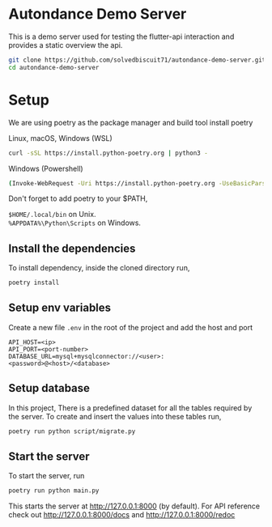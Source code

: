 # Autondance Demo Server

This is a demo server used for testing the flutter-api interaction
and provides a static overview the api.

```bash
git clone https://github.com/solvedbiscuit71/autondance-demo-server.git
cd autondance-demo-server
```

# Setup

We are using poetry as the package manager and build tool install poetry

Linux, macOS, Windows (WSL)
```sh
curl -sSL https://install.python-poetry.org | python3 -
```

Windows (Powershell)
```sh
(Invoke-WebRequest -Uri https://install.python-poetry.org -UseBasicParsing).Content | py -
```

Don't forget to add poetry to your $PATH,


`$HOME/.local/bin` on Unix.  
`%APPDATA%\Python\Scripts` on Windows.

## Install the dependencies

To install dependency, inside the cloned directory run,
```sh
poetry install
```

## Setup env variables

Create a new file `.env` in the root of the project and add the host and port
```
API_HOST=<ip>
API_PORT=<port-number>
DATABASE_URL=mysql+mysqlconnector://<user>:<password>@<host>/<database>
```

## Setup database

In this project, There is a predefined dataset for all the tables required by the server. To create and insert the values into these tables run,
```bash
poetry run python script/migrate.py
```

## Start the server

To start the server, run
```bash
poetry run python main.py
```

This starts the server at http://127.0.0.1:8000 (by default). For API reference check out http://127.0.0.1:8000/docs and http://127.0.0.1:8000/redoc
